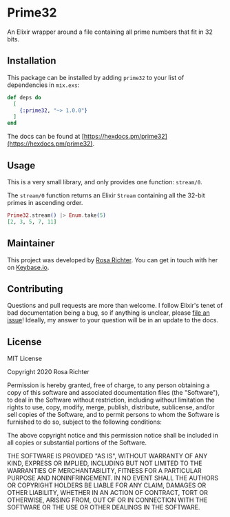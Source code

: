 # Prime32

An Elixir wrapper around a file containing all prime numbers that fit in 32 bits.

## Installation

This package can be installed by adding `prime32` to your list of dependencies in `mix.exs`:

```elixir
def deps do
  [
    {:prime32, "~> 1.0.0"}
  ]
end
```

The docs can be found at [https://hexdocs.pm/prime32](https://hexdocs.pm/prime32).

## Usage

This is a very small library, and only provides one function: `stream/0`.

The `stream/0` function returns an Elixir `Stream` containing all the 32-bit primes in ascending order.

```elixir
Prime32.stream() |> Enum.take(5)
[2, 3, 5, 7, 11]
```

## Maintainer

This project was developed by [Rosa Richter](https://github.com/Cantido).
You can get in touch with her on [Keybase.io](https://keybase.io/cantido).

## Contributing

Questions and pull requests are more than welcome.
I follow Elixir's tenet of bad documentation being a bug,
so if anything is unclear, please [file an issue](https://github.com/Cantido/prime32/issues/new)!
Ideally, my answer to your question will be in an update to the docs.

## License

MIT License

Copyright 2020 Rosa Richter

Permission is hereby granted, free of charge, to any person obtaining a copy of
this software and associated documentation files (the "Software"), to deal in
the Software without restriction, including without limitation the rights to
use, copy, modify, merge, publish, distribute, sublicense, and/or sell copies
of the Software, and to permit persons to whom the Software is furnished to do
so, subject to the following conditions:

The above copyright notice and this permission notice shall be included in all
copies or substantial portions of the Software.

THE SOFTWARE IS PROVIDED "AS IS", WITHOUT WARRANTY OF ANY KIND, EXPRESS OR
IMPLIED, INCLUDING BUT NOT LIMITED TO THE WARRANTIES OF MERCHANTABILITY,
FITNESS FOR A PARTICULAR PURPOSE AND NONINFRINGEMENT. IN NO EVENT SHALL THE
AUTHORS OR COPYRIGHT HOLDERS BE LIABLE FOR ANY CLAIM, DAMAGES OR OTHER
LIABILITY, WHETHER IN AN ACTION OF CONTRACT, TORT OR OTHERWISE, ARISING FROM,
OUT OF OR IN CONNECTION WITH THE SOFTWARE OR THE USE OR OTHER DEALINGS IN THE
SOFTWARE.
